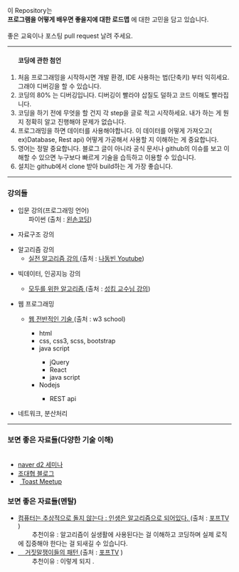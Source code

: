 
이 Repository는 <br><strong>프로그램을 어떻게 배우면 좋을지에 대한 로드맵</strong> 에 대한 고민을 담고 있습니다. 
<br/><br/>
좋은 교육이나 포스팅 pull request 날려 주세요.
<hr>
<ol>
<h4> 코딩에 관한 첨언</h4>
 <li> 처음 프로그래밍을 시작하시면 개발 환경, IDE 사용하는 법(단축키) 부터 익히세요. 그래야 디버깅을 할 수 있습니다. </li>
 <li> 코딩의 80% 는 디버깅입니다. 디버깅이 빨라야 삽질도 덜하고 코드 이해도 빨라집니다. </li>
 <li> 코딩을 하기 전에 무엇을 할 건지 각 step을 글로 적고 시작하세요. 내가 하는 게 뭔지 정확히 알고 진행해야 문제가 없습니다. </li>
 <li> 프로그래밍을 하면 데이터를 사용해야합니다. 이 데이터를 어떻게 가져오고( ex)Database, Rest api) 어떻게 가공해서 사용할 지 이해하는 게 중요합니다. </li>
 <li> 영어는 정말 중요합니다. 블로그 글이 아니라 공식 문서나 github의 이슈를 보고 이해할 수 있으면 누구보다 빠르게 기술을 습득하고 이용할 수 있습니다.</li>
 <li> 설치는 github에서 clone 받아 build하는 게 가장 좋습니다.</li>
</ol>
 <hr>
<h3> 강의들  </h3>
    <ul>
        <li>입문 강의(프로그래밍 언어) 
            <ul>파이썬 (출처 : <a href=https://www.youtube.com/watch?v=UHg1Drp1uKE&list=PLGPF8gvWLYypeEoFNTfSHdFL5WRLAfmmm>왼손코딩</a>) </ul>
        </li>
    </ul>
    <ul>
        <li>자료구조 강의 </li>
    </ul>
    <ul>
        <li>알고리즘 강의
            <ul>
                <li><a href=https://www.youtube.com/watch?v=qQ5iLNjpxSk&list=PLRx0vPvlEmdDHxCvAQS1_6XV4deOwfVrz> 실전 알고리즘 강의  </a> (출처 : <a href=https://www.youtube.com/channel/UChflhu32f5EUHlY7_SetNWw/playlists>나동빈 Youtube</a>) </li>
            </ul>
        </li>
    </ul>
    <ul>
        <li>빅데이터, 인공지능 강의</li>
        <ul>
                <li><a href=https://www.youtube.com/watch?v=BS6O0zOGX4E&list=PLlMkM4tgfjnLSOjrEJN31gZATbcj_MpUm> 모두를 위한 알고리즘  </a> (출처 : <a href=http://hunkim.github.io/ml/>성킴 교수님 강의</a>)</li> 
            </ul>
    </ul>
     <ul> 
        <li>웹 프로그래밍</li>
        <ul>
                <li><a href=https://www.w3schools.com/> 웹 전반적인 기술 </a> (출처 : <a = hrefhttps://www.w3schools.com> w3 school</a>)</li> 
                <ul>
                        <li>html </li>
                        <li>css, css3, scss, bootstrap </li>
                        <li>java script</li>
                        <ul>
                        <li>jQuery </li>
                        <li>React </li>
                        <li>java script</li>
                </ul>
                <li> Nodejs</li>
                    <ul>
                        <li> REST api </li>
                    </ul>
                </ul>
            </ul>
    </ul>
    <ul> 
        <li>네트워크, 분산처리</li>
    </ul>
 <hr>

<h3> 보면 좋은 자료들(다양한 기술 이해) </h3>
 <ul>
    <li> <a href="https://www.youtube.com/watch?v=klnfWhPGPRs"> naver d2 세미나</a></li>
    <li> <a href="http://bcho.tistory.com/"> 조대협 블로그</a></li>
    <li>  <a href="http://meetup.toast.com/"> Toast Meetup </a></li>
 </ul>
<h3> 보면 좋은 자료들(멘탈) </h3>
<ul> 
    <li><a href= https://www.youtube.com/watch?v=PUd6LCJZlJo&t=1s> 
    컴퓨터는 추상적으로 돌지 않는다 : 인생은 알고리즘으로 되어있다. </a> (출처 : <a href=https://www.youtube.com/channel/UC63J0Q5huHSlbNT3KxvAaHQ>포프TV</a> )</li>
        <caption> 추천이유 : 알고리즘이 실생활에 사용된다는 걸 이해하고 코딩하며 실제 로직에 집중해야 한다는 걸 되새길 수 있습니다.</caption>
     <li><a href= https://www.youtube.com/watch?v=kilGnfyhMkg> 
     거짓말쟁이들의 패턴 </a> (출처 : <a href=https://www.youtube.com/channel/UC63J0Q5huHSlbNT3KxvAaH>포프TV</a> )</li>
        <caption> 추천이유 : 이렇게 되지 .</caption> 
</ul>
